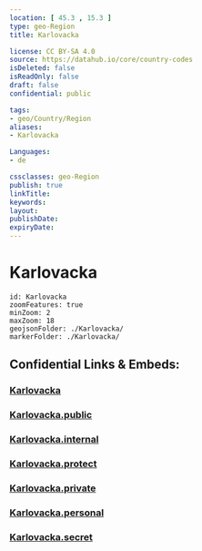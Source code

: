 ```yaml
---
location: [ 45.3 , 15.3 ] 
type: geo-Region
title: Karlovacka

license: CC BY-SA 4.0
source: https://datahub.io/core/country-codes
isDeleted: false
isReadOnly: false
draft: false
confidential: public

tags:
- geo/Country/Region
aliases:
- Karlovacka

Languages:
- de

cssclasses: geo-Region
publish: true
linkTitle: 
keywords: 
layout: 
publishDate: 
expiryDate: 
---
```


# Karlovacka

```leaflet
id: Karlovacka
zoomFeatures: true 
minZoom: 2 
maxZoom: 18
geojsonFolder: ./Karlovacka/
markerFolder: ./Karlovacka/
```


## Confidential Links & Embeds: 

### [Karlovacka](/_Standards/Earth/Continent/Europe/Europe~Central/Croatia/Counties/Karlovacka.md) 

### [Karlovacka.public](/_public/Earth/Continent/Europe/Europe~Central/Croatia/Counties/Karlovacka.public.md) 

### [Karlovacka.internal](/_internal/Earth/Continent/Europe/Europe~Central/Croatia/Counties/Karlovacka.internal.md) 

### [Karlovacka.protect](/_protect/Earth/Continent/Europe/Europe~Central/Croatia/Counties/Karlovacka.protect.md) 

### [Karlovacka.private](/_private/Earth/Continent/Europe/Europe~Central/Croatia/Counties/Karlovacka.private.md) 

### [Karlovacka.personal](/_personal/Earth/Continent/Europe/Europe~Central/Croatia/Counties/Karlovacka.personal.md) 

### [Karlovacka.secret](/_secret/Earth/Continent/Europe/Europe~Central/Croatia/Counties/Karlovacka.secret.md)


